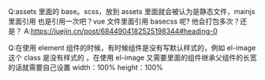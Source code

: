 Q:assets 里面的 base。scss，放到 assets 里面就会被认为是静态文件，mainjs 里面引用 也是引用一次吧？vue 文件里面引用 basecss 呢? 他会打包多次？还是？
A:https://juejin.cn/post/6844904182525198344#heading-0

Q:在使用 element 组件的时候，有时候组件是没有写默认样式的，例如 el-image 这个 class 是没有样式的 ，在使用 el-image 又需要里面的组件继承父组件的长宽的话就需要自己设置 width：100% height：100%
